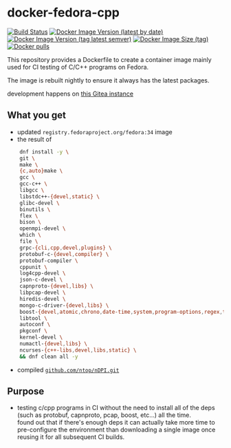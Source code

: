 # docker-fedora-cpp

[![Build Status](https://drone.dotya.ml/api/badges/wanderer/docker-fedora-cpp/status.svg?ref=refs/heads/dev)](https://drone.dotya.ml/wanderer/docker-fedora-cpp)
[![Docker Image Version (latest by date)](https://img.shields.io/docker/v/immawanderer/fedora-cpp)](https://hub.docker.com/r/immawanderer/fedora-cpp/tags/?page=1&ordering=last_updated)
[![Docker Image Version (tag latest semver)](https://img.shields.io/docker/v/immawanderer/archlinux/linux-amd64)](https://hub.docker.com/r/immawanderer/fedora-cpp/tags/?page=1&ordering=last_updated&name=linux-amd64)
[![Docker Image Size (tag)](https://img.shields.io/docker/image-size/immawanderer/archlinux/linux-amd64)](https://hub.docker.com/r/immawanderer/fedora-cpp/tags/?page=1&ordering=last_updated&name=linux-amd64)
[![Docker pulls](https://img.shields.io/docker/pulls/immawanderer/archlinux)](https://hub.docker.com/r/immawanderer/fedora-cpp/)

This repository provides a Dockerfile to create a container image mainly used for CI testing of C/C++ programs on Fedora.

The image is rebuilt nightly to ensure it always has the latest packages.

development happens on [this Gitea instance](https://git.dotya.ml/wanderer/docker-fedora-cpp)

## What you get
* updated `registry.fedoraproject.org/fedora:34` image
* the result of
```sh
    dnf install -y \
    git \
    make \
    {c,auto}make \
    gcc \
    gcc-c++ \
    libgcc \
    libstdc++-{devel,static} \
    glibc-devel \
    binutils \
    flex \
    bison \
    openmpi-devel \
    which \
    file \
    grpc-{cli,cpp,devel,plugins} \
    protobuf-c-{devel,compiler} \
    protobuf-compiler \
    cppunit \
    log4cpp-devel \
    json-c-devel \
    capnproto-{devel,libs} \
    libpcap-devel \
    hiredis-devel \
    mongo-c-driver-{devel,libs} \
    boost-{devel,atomic,chrono,date-time,system,program-options,regex,thread} \
    libtool \
    autoconf \
    pkgconf \
    kernel-devel \
    numactl-{devel,libs} \
    ncurses-{c++-libs,devel,libs,static} \
    && dnf clean all -y
```
* compiled [`github.com/ntop/nDPI.git`](https://github.com/ntop/nDPI)

## Purpose
* testing c/cpp programs in CI without the need to install all of the deps (such as protobuf, capnproto, pcap, boost, etc...) all the time.  
  found out that if there's enough deps it can actually take more time to pre-configure the environment than downloading a single image once reusing it for all subsequent CI builds.

